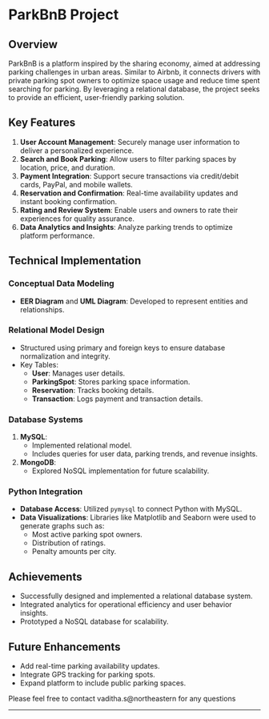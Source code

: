# ParkBnB Project

## Overview
ParkBnB is a platform inspired by the sharing economy, aimed at addressing parking challenges in urban areas. Similar to Airbnb, it connects drivers with private parking spot owners to optimize space usage and reduce time spent searching for parking. By leveraging a relational database, the project seeks to provide an efficient, user-friendly parking solution.

## Key Features
1. **User Account Management**: Securely manage user information to deliver a personalized experience.
2. **Search and Book Parking**: Allow users to filter parking spaces by location, price, and duration.
3. **Payment Integration**: Support secure transactions via credit/debit cards, PayPal, and mobile wallets.
4. **Reservation and Confirmation**: Real-time availability updates and instant booking confirmation.
5. **Rating and Review System**: Enable users and owners to rate their experiences for quality assurance.
6. **Data Analytics and Insights**: Analyze parking trends to optimize platform performance.

## Technical Implementation
### Conceptual Data Modeling
- **EER Diagram** and **UML Diagram**: Developed to represent entities and relationships.
  
### Relational Model Design
- Structured using primary and foreign keys to ensure database normalization and integrity.
- Key Tables:
  - **User**: Manages user details.
  - **ParkingSpot**: Stores parking space information.
  - **Reservation**: Tracks booking details.
  - **Transaction**: Logs payment and transaction details.

### Database Systems
1. **MySQL**: 
   - Implemented relational model.
   - Includes queries for user data, parking trends, and revenue insights.
2. **MongoDB**:
   - Explored NoSQL implementation for future scalability.

### Python Integration
- **Database Access**: Utilized `pymysql` to connect Python with MySQL.
- **Data Visualizations**: Libraries like Matplotlib and Seaborn were used to generate graphs such as:
  - Most active parking spot owners.
  - Distribution of ratings.
  - Penalty amounts per city.

## Achievements
- Successfully designed and implemented a relational database system.
- Integrated analytics for operational efficiency and user behavior insights.
- Prototyped a NoSQL database for scalability.

## Future Enhancements
- Add real-time parking availability updates.
- Integrate GPS tracking for parking spots.
- Expand platform to include public parking spaces.

Please feel free to contact vaditha.s@northeastern for any questions

---
